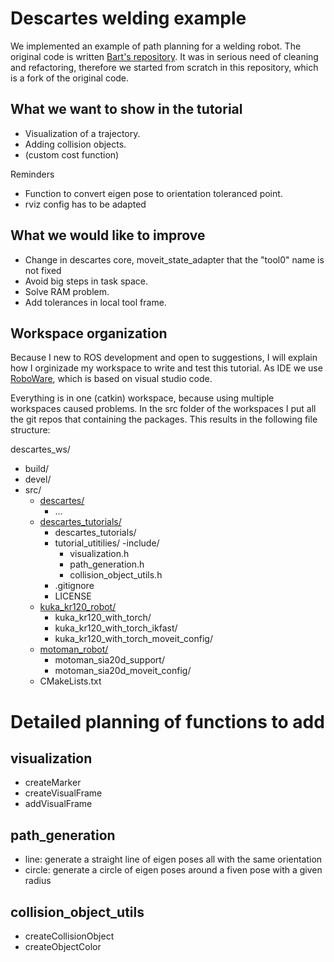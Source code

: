 # Descartes welding example

We implemented an example of path planning for a welding robot. The original code is written [Bart's repository](https://github.com/Bart123456/lasrobot_ws). It was in serious need of cleaning and refactoring, therefore we started from scratch in this repository, which is a fork of the original code.

## What we want to show in the tutorial

- Visualization of a trajectory.
- Adding collision objects.
- (custom cost function)

Reminders
- Function to convert eigen pose to orientation toleranced point.
- rviz config has to be adapted

## What we would like to improve

- Change in descartes core, moveit_state_adapter that the "tool0" name is not fixed
- Avoid big steps in task space.
- Solve RAM problem.
- Add tolerances in local tool frame.

## Workspace organization

Because I new to ROS development and open to suggestions, I will explain how I orginizade my workspace to write and test this tutorial. As IDE we use [RoboWare](http://www.roboware.me/), which is based on visual studio code.

Everything is in one (catkin) workspace, because using multiple workspaces caused problems. In the src folder of the workspaces I put all the git repos that containing the packages. This results in the following file structure:


descartes_ws/
  - build/
  - devel/
  - src/
    - [descartes/](https://github.com/JeroenDM/descartes/tree/indigo-devel)
      - ...
    - [descartes_tutorials/](https://github.com/JeroenDM/descartes_tutorials)
      - descartes_tutorials/
      - tutorial_utitilies/
        -include/
          - visualization.h
          - path_generation.h
          - collision_object_utils.h
      - .gitignore
      - LICENSE
    - [kuka_kr120_robot/](https://github.com/JeroenDM/kuka_kr120_robot)
      - kuka_kr120_with_torch/
      - kuka_kr120_with_torch_ikfast/
      - kuka_kr120_with_torch_moveit_config/
    - [motoman_robot/](https://github.com/ros-industrial/motoman)
      - motoman_sia20d_support/
      - motoman_sia20d_moveit_config/
    - CMakeLists.txt
    
 # Detailed planning of functions to add
 ## visualization
 - createMarker
 - createVisualFrame
 - addVisualFrame
 
 ## path_generation
 - line: generate a straight line of eigen poses all with the same orientation
 - circle: generate a circle of eigen poses around a fiven pose with a given radius
 
 ## collision_object_utils
 - createCollisionObject
 - createObjectColor
